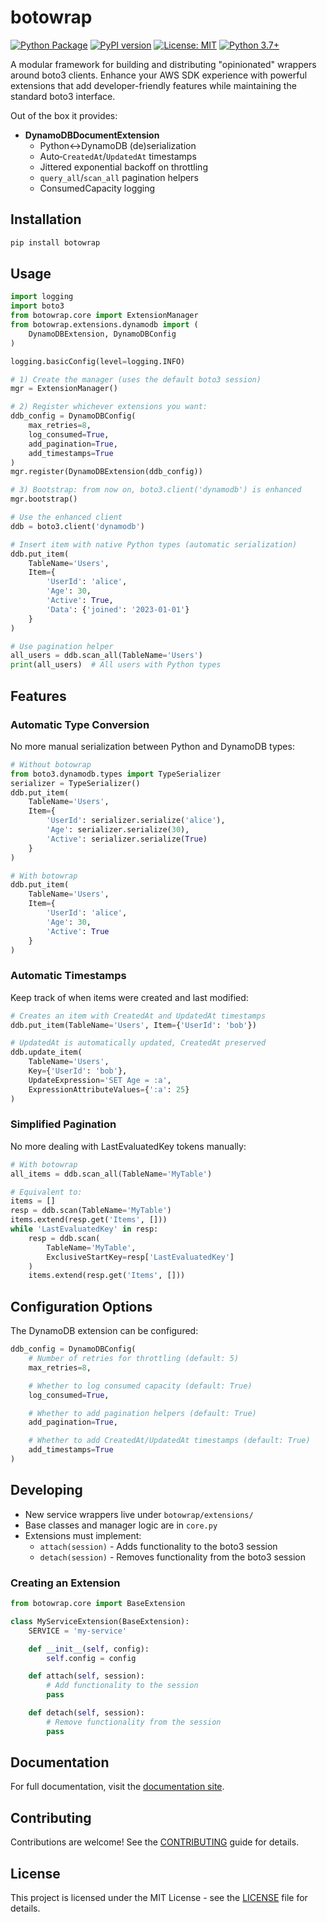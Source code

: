 # botowrap

[![Python Package](https://github.com/com2cloud/botowrap/actions/workflows/python-package.yml/badge.svg)](https://github.com/com2cloud/botowrap/actions/workflows/python-package.yml)
[![PyPI version](https://badge.fury.io/py/botowrap.svg)](https://badge.fury.io/py/botowrap)
[![License: MIT](https://img.shields.io/badge/License-MIT-yellow.svg)](https://opensource.org/licenses/MIT)
[![Python 3.7+](https://img.shields.io/badge/python-3.7+-blue.svg)](https://www.python.org/downloads/)

A modular framework for building and distributing "opinionated" wrappers around
boto3 clients. Enhance your AWS SDK experience with powerful extensions that add
developer-friendly features while maintaining the standard boto3 interface.

Out of the box it provides:

- **DynamoDBDocumentExtension**
  - Python↔DynamoDB (de)serialization
  - Auto‐`CreatedAt`/`UpdatedAt` timestamps
  - Jittered exponential backoff on throttling
  - `query_all`/`scan_all` pagination helpers
  - ConsumedCapacity logging

## Installation

```bash
pip install botowrap
```

## Usage

```python
import logging
import boto3
from botowrap.core import ExtensionManager
from botowrap.extensions.dynamodb import (
    DynamoDBExtension, DynamoDBConfig
)

logging.basicConfig(level=logging.INFO)

# 1) Create the manager (uses the default boto3 session)
mgr = ExtensionManager()

# 2) Register whichever extensions you want:
ddb_config = DynamoDBConfig(
    max_retries=8,
    log_consumed=True,
    add_pagination=True,
    add_timestamps=True
)
mgr.register(DynamoDBExtension(ddb_config))

# 3) Bootstrap: from now on, boto3.client('dynamodb') is enhanced
mgr.bootstrap()

# Use the enhanced client
ddb = boto3.client('dynamodb')

# Insert item with native Python types (automatic serialization)
ddb.put_item(
    TableName='Users',
    Item={
        'UserId': 'alice',
        'Age': 30,
        'Active': True,
        'Data': {'joined': '2023-01-01'}
    }
)

# Use pagination helper
all_users = ddb.scan_all(TableName='Users')
print(all_users)  # All users with Python types
```

## Features

### Automatic Type Conversion

No more manual serialization between Python and DynamoDB types:

```python
# Without botowrap
from boto3.dynamodb.types import TypeSerializer
serializer = TypeSerializer()
ddb.put_item(
    TableName='Users',
    Item={
        'UserId': serializer.serialize('alice'),
        'Age': serializer.serialize(30),
        'Active': serializer.serialize(True)
    }
)

# With botowrap
ddb.put_item(
    TableName='Users',
    Item={
        'UserId': 'alice',
        'Age': 30,
        'Active': True
    }
)
```

### Automatic Timestamps

Keep track of when items were created and last modified:

```python
# Creates an item with CreatedAt and UpdatedAt timestamps
ddb.put_item(TableName='Users', Item={'UserId': 'bob'})

# UpdatedAt is automatically updated, CreatedAt preserved
ddb.update_item(
    TableName='Users',
    Key={'UserId': 'bob'},
    UpdateExpression='SET Age = :a',
    ExpressionAttributeValues={':a': 25}
)
```

### Simplified Pagination

No more dealing with LastEvaluatedKey tokens manually:

```python
# With botowrap
all_items = ddb.scan_all(TableName='MyTable')

# Equivalent to:
items = []
resp = ddb.scan(TableName='MyTable')
items.extend(resp.get('Items', []))
while 'LastEvaluatedKey' in resp:
    resp = ddb.scan(
        TableName='MyTable',
        ExclusiveStartKey=resp['LastEvaluatedKey']
    )
    items.extend(resp.get('Items', []))
```

## Configuration Options

The DynamoDB extension can be configured:

```python
ddb_config = DynamoDBConfig(
    # Number of retries for throttling (default: 5)
    max_retries=8,

    # Whether to log consumed capacity (default: True)
    log_consumed=True,

    # Whether to add pagination helpers (default: True)
    add_pagination=True,

    # Whether to add CreatedAt/UpdatedAt timestamps (default: True)
    add_timestamps=True
)
```

## Developing

* New service wrappers live under `botowrap/extensions/`
* Base classes and manager logic are in `core.py`
* Extensions must implement:
  * `attach(session)` - Adds functionality to the boto3 session
  * `detach(session)` - Removes functionality from the boto3 session

### Creating an Extension

```python
from botowrap.core import BaseExtension

class MyServiceExtension(BaseExtension):
    SERVICE = 'my-service'

    def __init__(self, config):
        self.config = config

    def attach(self, session):
        # Add functionality to the session
        pass

    def detach(self, session):
        # Remove functionality from the session
        pass
```

## Documentation

For full documentation, visit the [documentation site](https://botowrap.readthedocs.io/).

## Contributing

Contributions are welcome! See the [CONTRIBUTING](CONTRIBUTING.md) guide for details.

## License

This project is licensed under the MIT License - see the [LICENSE](LICENSE) file for details.
